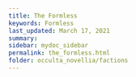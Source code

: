 ```yaml
---
title: The Formless
keywords: Formless
last_updated: March 17, 2021
summary: 
sidebar: mydoc_sidebar
permalink: the_formless.html
folder: occulta_novellia/factions
---
```

